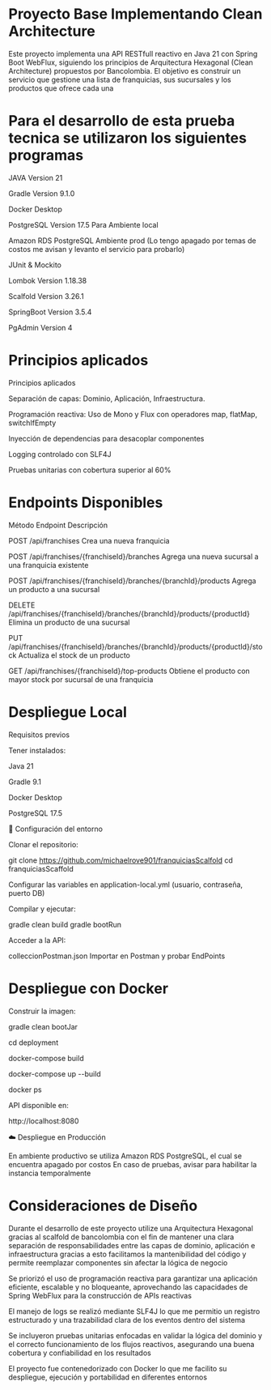 # Proyecto Base Implementando Clean Architecture

Este proyecto implementa una API RESTfull reactivo en Java 21 con Spring Boot WebFlux, siguiendo los principios de Arquitectura Hexagonal (Clean Architecture) propuestos por Bancolombia.
El objetivo es construir un servicio que gestione una lista de franquicias, sus sucursales y los productos que ofrece cada una

# Para el desarrollo de esta prueba tecnica se utilizaron los siguientes programas

JAVA Version 21

Gradle Version 9.1.0

Docker Desktop

PostgreSQL Version 17.5 Para Ambiente local

Amazon RDS PostgreSQL Ambiente prod (Lo tengo apagado por temas de costos me avisan y levanto el servicio para probarlo)

JUnit & Mockito

Lombok Version 1.18.38

Scalfold Version 3.26.1

SpringBoot Version 3.5.4

PgAdmin Version 4

# Principios aplicados

Principios aplicados

Separación de capas: Dominio, Aplicación, Infraestructura.

Programación reactiva: Uso de Mono y Flux con operadores map, flatMap, switchIfEmpty

Inyección de dependencias para desacoplar componentes

Logging controlado con SLF4J

Pruebas unitarias con cobertura superior al 60%

# Endpoints Disponibles
Método	Endpoint	Descripción

POST	/api/franchises	Crea una nueva franquicia

POST	/api/franchises/{franchiseId}/branches	Agrega una nueva sucursal a una franquicia existente

POST	/api/franchises/{franchiseId}/branches/{branchId}/products	Agrega un producto a una sucursal

DELETE	/api/franchises/{franchiseId}/branches/{branchId}/products/{productId}	Elimina un producto de una sucursal

PUT	/api/franchises/{franchiseId}/branches/{branchId}/products/{productId}/stock	Actualiza el stock de un producto

GET	/api/franchises/{franchiseId}/top-products	Obtiene el producto con mayor stock por sucursal de una franquicia

# Despliegue Local

Requisitos previos

Tener instalados:

Java 21

Gradle 9.1

Docker Desktop

PostgreSQL 17.5

🔧 Configuración del entorno

Clonar el repositorio:

git clone https://github.com/michaelrove901/franquiciasScalfold
cd franquiciasScaffold


Configurar las variables en application-local.yml (usuario, contraseña, puerto DB)

Compilar y ejecutar:

gradle clean build
gradle bootRun


Acceder a la API:

colleccionPostman.json Importar en Postman y probar EndPoints

# Despliegue con Docker

Construir la imagen:

gradle clean bootJar

cd deployment

docker-compose build

docker-compose up --build

docker ps

API disponible en:

http://localhost:8080

☁️ Despliegue en Producción

En ambiente productivo se utiliza Amazon RDS PostgreSQL, el cual se encuentra apagado por costos
En caso de pruebas, avisar para habilitar la instancia temporalmente

# Consideraciones de Diseño

Durante el desarrollo de este proyecto utilize una Arquitectura Hexagonal gracias al scalfold de bancolombia con el fin de mantener una clara separación de responsabilidades entre las capas de dominio, aplicación e infraestructura gracias a esto facilitamos la mantenibilidad del código y permite reemplazar componentes sin afectar la lógica de negocio

Se priorizó el uso de programación reactiva para garantizar una aplicación eficiente, escalable y no bloqueante, aprovechando las capacidades de Spring WebFlux para la construcción de APIs reactivas

El manejo de logs se realizó mediante SLF4J lo que me permitio un registro estructurado y una trazabilidad clara de los eventos dentro del sistema

Se incluyeron pruebas unitarias enfocadas en validar la lógica del dominio y el correcto funcionamiento de los flujos reactivos, asegurando una buena cobertura y confiabilidad en los resultados

El proyecto fue contenedorizado con Docker lo que me facilito su despliegue, ejecución y portabilidad en diferentes entornos